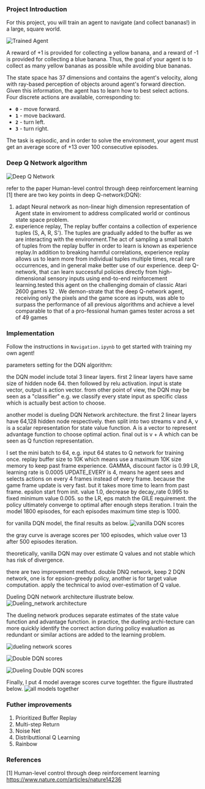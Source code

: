 ### Project Introduction

For this project, you will train an agent to navigate (and collect bananas!) in a large, square world.  

![Trained Agent](images/project_env.gif)

A reward of +1 is provided for collecting a yellow banana, and a reward of -1 is provided for collecting a blue banana.  Thus, the goal of your agent is to collect as many yellow bananas as possible while avoiding blue bananas.  

The state space has 37 dimensions and contains the agent's velocity, along with ray-based perception of objects around agent's forward direction.  Given this information, the agent has to learn how to best select actions.  Four discrete actions are available, corresponding to:
- **`0`** - move forward.
- **`1`** - move backward.
- **`2`** - turn left.
- **`3`** - turn right.

The task is episodic, and in order to solve the environment, your agent must get an average score of +13 over 100 consecutive episodes.

### Deep Q Network algorithm

![Deep Q Network](images/DQN-Architecture.png)

refer to the paper Human-level control through deep reinforcement learning [1] 
there are two key points in deep Q-network(DQN):
1. adapt Neural network as non-linear high dimension representation of Agent state in enviroment to address complicated
   world or continous state space problem.
2. experience replay, The replay buffer contains a collection of experience tuples (S, A, R, S'). The tuples are  gradually
   added to the buffer as we are interacting with the environment.The act of sampling a small batch of tuples from the              replay buffer in order to learn is known as experience replay.In addition to breaking harmful correlations, experience 
   replay allows us to learn more from individual tuples multiple times, recall rare occurrences, and in general make better 
   use of our experience.
deep Q-network, that can learn successful policies directly from high-dimensional sensory inputs using end-to-end reinforcement learning.tested this agent on the challenging domain of classic Atari 2600 games 12 . We demon-strate that the deep Q-network agent, receiving only the pixels and the game score as inputs, was able to surpass the performance of all previous algorithms and achieve a level comparable to that of a pro-fessional human games tester across a set of 49 games


### Implementation

Follow the instructions in `Navigation.ipynb` to get started with training my own agent!  

parameters setting for the DQN algorithm:

the DQN model include total 3 linear layers. first 2 linear layers have same size of hidden node 64. then followed by relu activation.
input is state vector, output is action vector. from other point of view, the DQN may be seen as a "classifier"
e.g. we classify every state input as specific class which is actually best action to choose.

another model is dueling DQN Network architecture. the first 2 linear layers have 64,128 hidden node respectively.
then split into two streams v and A, v is a scalar representation for state value function. A is a vector to represent advantage
function to choose optimal action. final out is v + A which can be seen as Q function representation.

I set the mini batch to 64, e.g. input 64 states to Q network for training once.
replay buffer size to 10K which means use a maximum 10K size memory to keep past frame experience.
GAMMA, discount factor is 0.99
LR, learning rate is 0.0005
UPDATE_EVERY is 4, means he agent sees and selects actions on every 4 frames instead of every frame.
because the game frame update is very fast. but it takes more time to learn from past frame.
epsilon start from init. value 1.0, decrease by decay_rate 0.995 to fixed minimum value 0.005.
so the LR, eps match the GILE requirement. the policy ultimately converge to optimal after enough steps iteration.
I train the model 1800 episodes, for each episodes maximum time step is 1000.

for vanilla DQN model, the final results as below.
![vanilla DQN scores](images/dqn_scores.png)

the gray curve is average scores per 100 episodes, which value over 13 after 500 episodes iteration.

theoretically, vanilla DQN may over estimate Q values and not stable which has risk of divergence.

there are two improvement method.
double DNQ network, keep 2 DQN network, one is for epsion-greedy policy, another is for target value computation.
apply the technical to aviod over-estimation of Q value.

Dueling DQN network architecture illustrate below.
![Dueling_network architecture](images/dueling_network.png)

The dueling network produces separate estimates of the state value function and advantage function.
in practice, the dueling archi-tecture can more quickly identify the correct action during policy evaluation as 
redundant or similar actions are added to the learning problem.

![dueling network scores](images/dueling_dqn_scores.png)

![Double DQN scores](images/ddqn_scores.png)

![Dueling Double DQN scores](images/dueling_ddqn_scores.png)

Finally, I put 4 model average scores curve togethter. the figure illustrated below.
![all models together](images/all_models_avg_scores.png)

### Futher improvements
1. Prioritized Buffer Replay
2. Multi-step Return
3. Noise Net
4. Distributtional Q Learning
5. Rainbow

### References
[1] Human-level control through deep reinforcement learning   
https://www.nature.com/articles/nature14236